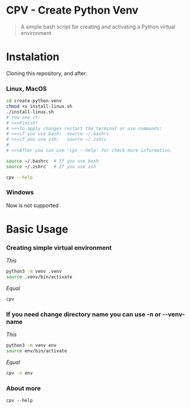 # CPV - Create Python Venv
> A simple bash script for creating and activating a Python virtual environment

# Instalation
Cloning this repository, and after:

### Linux, MacOS
```bash
cd create-python-venv
chmod +x install-linux.sh
./install-linux.sh
# You see it:
# >>>Finish!
# >>>To apply changes restart the terminal or use commands:
# >>>if you use bash:  source ~/.bashrc
# >>>if you use zsh:   source ~/.zshrc
# 
# >>>After you can use 'cpv --help' for check more information.

source ~/.bashrc  # If you use bash
source ~/.zshrc   # If you use zsh

cpv --help
```

### Windows
Now is not supported


# Basic Usage
### Creating simple virtual environment

_This_
```bash
python3 -m venv .venv
source .venv/bin/activate
```
_Equal_
```bash
cpv
```

### If you need change directory name you can use -n or --venv-name
_This_
```bash
python3 -m venv env
source env/bin/activate
```
_Equal_
```bash
cpv -n env
```

### About more
```
cpv --help
```
